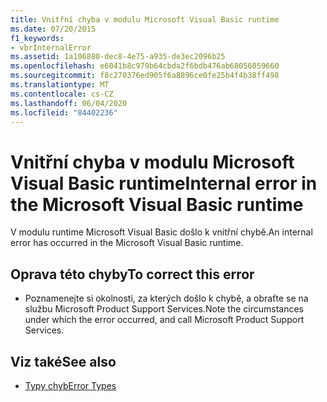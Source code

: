 ```yaml
---
title: Vnitřní chyba v modulu Microsoft Visual Basic runtime
ms.date: 07/20/2015
f1_keywords:
- vbrInternalError
ms.assetid: 1a106880-dec8-4e75-a935-de3ec2096b25
ms.openlocfilehash: e6041b8c979b64cbda2f6bdb476ab68056059660
ms.sourcegitcommit: f8c270376ed905f6a8896ce0fe25b4f4b38ff498
ms.translationtype: MT
ms.contentlocale: cs-CZ
ms.lasthandoff: 06/04/2020
ms.locfileid: "84402236"
---
```

# <a name="internal-error-in-the-microsoft-visual-basic-runtime"></a><span data-ttu-id="ff33c-102">Vnitřní chyba v modulu Microsoft Visual Basic runtime</span><span class="sxs-lookup"><span data-stu-id="ff33c-102">Internal error in the Microsoft Visual Basic runtime</span></span>
<span data-ttu-id="ff33c-103">V modulu runtime Microsoft Visual Basic došlo k vnitřní chybě.</span><span class="sxs-lookup"><span data-stu-id="ff33c-103">An internal error has occurred in the Microsoft Visual Basic runtime.</span></span>  
  
## <a name="to-correct-this-error"></a><span data-ttu-id="ff33c-104">Oprava této chyby</span><span class="sxs-lookup"><span data-stu-id="ff33c-104">To correct this error</span></span>  
  
- <span data-ttu-id="ff33c-105">Poznamenejte si okolnosti, za kterých došlo k chybě, a obraťte se na službu Microsoft Product Support Services.</span><span class="sxs-lookup"><span data-stu-id="ff33c-105">Note the circumstances under which the error occurred, and call Microsoft Product Support Services.</span></span>  
  
## <a name="see-also"></a><span data-ttu-id="ff33c-106">Viz také</span><span class="sxs-lookup"><span data-stu-id="ff33c-106">See also</span></span>

- [<span data-ttu-id="ff33c-107">Typy chyb</span><span class="sxs-lookup"><span data-stu-id="ff33c-107">Error Types</span></span>](../programming-guide/language-features/error-types.md)
